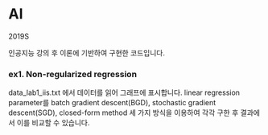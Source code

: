 # AI
2019S


인공지능 강의 후 이론에 기반하여 구현한 코드입니다.

### ex1. Non-regularized regression

data_lab1_iis.txt 에서 데이터를 읽어 그래프에 표시합니다. linear regression parameter를 batch gradient descent(BGD), stochastic gradient
descent(SGD), closed-form method 세 가지 방식을 이용하여 각각 구한 후 결과에서 이를 비교할 수 있습니다.


